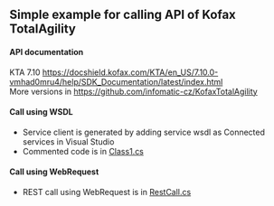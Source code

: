 ## Simple example for calling API of Kofax TotalAgility
#### API documentation
KTA 7.10 https://docshield.kofax.com/KTA/en_US/7.10.0-vmhad0mru4/help/SDK_Documentation/latest/index.html <br>
More versions in https://github.com/infomatic-cz/KofaxTotalAgility
#### Call using WSDL
- Service client is generated by adding service wsdl as Connected services in Visual Studio
- Commented code is in [Class1.cs](KTA_REST_API_Example/Class1.cs)
#### Call using WebRequest
- REST call using WebRequest is in [RestCall.cs](KTA_REST_API_Example/RestCall.cs)
